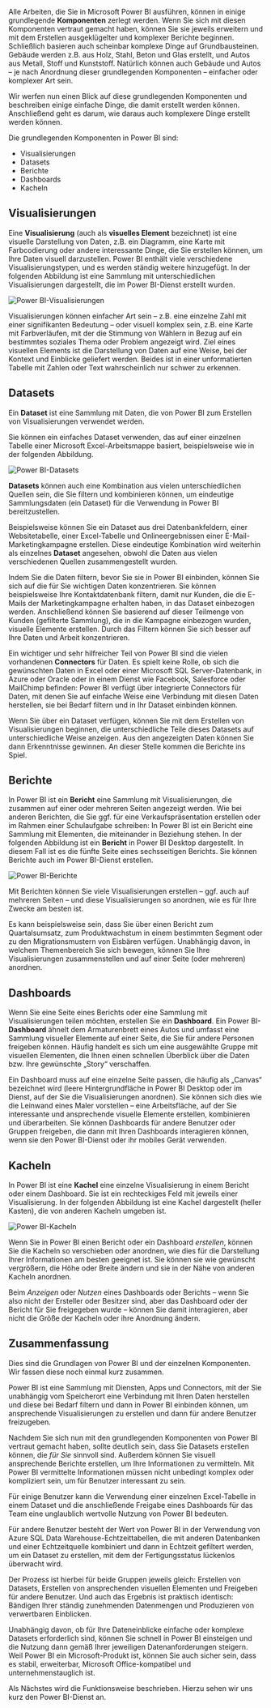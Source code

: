 Alle Arbeiten, die Sie in Microsoft Power BI ausführen, können in einige grundlegende **Komponenten** zerlegt werden. Wenn Sie sich mit diesen Komponenten vertraut gemacht haben, können Sie sie jeweils erweitern und mit dem Erstellen ausgeklügelter und komplexer Berichte beginnen. Schließlich basieren auch scheinbar komplexe Dinge auf Grundbausteinen. Gebäude werden z.B. aus Holz, Stahl, Beton und Glas erstellt, und Autos aus Metall, Stoff und Kunststoff. Natürlich können auch Gebäude und Autos – je nach Anordnung dieser grundlegenden Komponenten – einfacher oder komplexer Art sein.

Wir werfen nun einen Blick auf diese grundlegenden Komponenten und beschreiben einige einfache Dinge, die damit erstellt werden können. Anschließend geht es darum, wie daraus auch komplexere Dinge erstellt werden können.

Die grundlegenden Komponenten in Power BI sind:

* Visualisierungen
* Datasets
* Berichte
* Dashboards
* Kacheln

## <a name="visualizations"></a>Visualisierungen
Eine **Visualisierung** (auch als **visuelles Element** bezeichnet) ist eine visuelle Darstellung von Daten, z.B. ein Diagramm, eine Karte mit Farbcodierung oder andere interessante Dinge, die Sie erstellen können, um Ihre Daten visuell darzustellen. Power BI enthält viele verschiedene Visualisierungstypen, und es werden ständig weitere hinzugefügt. In der folgenden Abbildung ist eine Sammlung mit unterschiedlichen Visualisierungen dargestellt, die im Power BI-Dienst erstellt wurden.

![Power BI-Visualisierungen](../media/pbi-bblocks_01.png)

Visualisierungen können einfacher Art sein – z.B. eine einzelne Zahl mit einer signifikanten Bedeutung – oder visuell komplex sein, z.B. eine Karte mit Farbverläufen, mit der die Stimmung von Wählern in Bezug auf ein bestimmtes soziales Thema oder Problem angezeigt wird. Ziel eines visuellen Elements ist die Darstellung von Daten auf eine Weise, bei der Kontext und Einblicke geliefert werden. Beides ist in einer unformatierten Tabelle mit Zahlen oder Text wahrscheinlich nur schwer zu erkennen.

## <a name="datasets"></a>Datasets
Ein **Dataset** ist eine Sammlung mit Daten, die von Power BI zum Erstellen von Visualisierungen verwendet werden.

Sie können ein einfaches Dataset verwenden, das auf einer einzelnen Tabelle einer Microsoft Excel-Arbeitsmappe basiert, beispielsweise wie in der folgenden Abbildung.

![Power BI-Datasets](../media/pbi-bblocks_02.png)

**Datasets** können auch eine Kombination aus vielen unterschiedlichen Quellen sein, die Sie filtern und kombinieren können, um eindeutige Sammlungsdaten (ein Dataset) für die Verwendung in Power BI bereitzustellen.

Beispielsweise können Sie ein Dataset aus drei Datenbankfeldern, einer Websitetabelle, einer Excel-Tabelle und Onlineergebnissen einer E-Mail-Marketingkampagne erstellen. Diese eindeutige Kombination wird weiterhin als einzelnes **Dataset** angesehen, obwohl die Daten aus vielen verschiedenen Quellen zusammengestellt wurden.

Indem Sie die Daten filtern, bevor Sie sie in Power BI einbinden, können Sie sich auf die für Sie wichtigen Daten konzentrieren. Sie können beispielsweise Ihre Kontaktdatenbank filtern, damit nur Kunden, die die E-Mails der Marketingkampagne erhalten haben, in das Dataset einbezogen werden. Anschließend können Sie basierend auf dieser Teilmenge von Kunden (gefilterte Sammlung), die in die Kampagne einbezogen wurden, visuelle Elemente erstellen. Durch das Filtern können Sie sich besser auf Ihre Daten und Arbeit konzentrieren.

Ein wichtiger und sehr hilfreicher Teil von Power BI sind die vielen vorhandenen **Connectors** für Daten. Es spielt keine Rolle, ob sich die gewünschten Daten in Excel oder einer Microsoft SQL Server-Datenbank, in Azure oder Oracle oder in einem Dienst wie Facebook, Salesforce oder MailChimp befinden: Power BI verfügt über integrierte Connectors für Daten, mit denen Sie auf einfache Weise eine Verbindung mit diesen Daten herstellen, sie bei Bedarf filtern und in Ihr Dataset einbinden können.

Wenn Sie über ein Dataset verfügen, können Sie mit dem Erstellen von Visualisierungen beginnen, die unterschiedliche Teile dieses Datasets auf unterschiedliche Weise anzeigen. Aus den angezeigten Daten können Sie dann Erkenntnisse gewinnen. An dieser Stelle kommen die Berichte ins Spiel.

## <a name="reports"></a>Berichte
In Power BI ist ein **Bericht** eine Sammlung mit Visualisierungen, die zusammen auf einer oder mehreren Seiten angezeigt werden. Wie bei anderen Berichten, die Sie ggf. für eine Verkaufspräsentation erstellen oder im Rahmen einer Schulaufgabe schreiben: In Power BI ist ein Bericht eine Sammlung mit Elementen, die miteinander in Beziehung stehen. In der folgenden Abbildung ist ein **Bericht** in Power BI Desktop dargestellt. In diesem Fall ist es die fünfte Seite eines sechsseitigen Berichts. Sie können Berichte auch im Power BI-Dienst erstellen.

![Power BI-Berichte](../media/pbi-bblocks_03.png)

Mit Berichten können Sie viele Visualisierungen erstellen – ggf. auch auf mehreren Seiten – und diese Visualisierungen so anordnen, wie es für Ihre Zwecke am besten ist.

Es kann beispielsweise sein, dass Sie über einen Bericht zum Quartalsumsatz, zum Produktwachstum in einem bestimmten Segment oder zu den Migrationsmustern von Eisbären verfügen. Unabhängig davon, in welchem Themenbereich Sie sich bewegen, können Sie Ihre Visualisierungen zusammenstellen und auf einer Seite (oder mehreren) anordnen.

## <a name="dashboards"></a>Dashboards
Wenn Sie eine Seite eines Berichts oder eine Sammlung mit Visualisierungen teilen möchten, erstellen Sie ein **Dashboard**. Ein Power BI-**Dashboard** ähnelt dem Armaturenbrett eines Autos und umfasst eine Sammlung visueller Elemente auf einer Seite, die Sie für andere Personen freigeben können. Häufig handelt es sich um eine ausgewählte Gruppe mit visuellen Elementen, die Ihnen einen schnellen Überblick über die Daten bzw. Ihre gewünschte „Story“ verschaffen.

Ein Dashboard muss auf eine einzelne Seite passen, die häufig als „Canvas“ bezeichnet wird (leere Hintergrundfläche in Power BI Desktop oder im Dienst, auf der Sie die Visualisierungen anordnen). Sie können sich dies wie die Leinwand eines Maler vorstellen – eine Arbeitsfläche, auf der Sie interessante und ansprechende visuelle Elemente erstellen, kombinieren und überarbeiten.
Sie können Dashboards für andere Benutzer oder Gruppen freigeben, die dann mit Ihren Dashboards interagieren können, wenn sie den Power BI-Dienst oder ihr mobiles Gerät verwenden.

## <a name="tiles"></a>Kacheln
In Power BI ist eine **Kachel** eine einzelne Visualisierung in einem Bericht oder einem Dashboard. Sie ist ein rechteckiges Feld mit jeweils einer Visualisierung. In der folgenden Abbildung ist eine Kachel dargestellt (heller Kasten), die von anderen Kacheln umgeben ist.

![Power BI-Kacheln](../media/pbi-bblocks_04.png)

Wenn Sie in Power BI einen Bericht oder ein Dashboard *erstellen*, können Sie die Kacheln so verschieben oder anordnen, wie dies für die Darstellung Ihrer Informationen am besten geeignet ist. Sie können sie wie gewünscht vergrößern, die Höhe oder Breite ändern und sie in der Nähe von anderen Kacheln anordnen.

Beim *Anzeigen* oder *Nutzen* eines Dashboards oder Berichts – wenn Sie also nicht der Ersteller oder Besitzer sind, aber das Dashboard oder der Bericht für Sie freigegeben wurde – können Sie damit interagieren, aber nicht die Größe der Kacheln oder ihre Anordnung ändern.

## <a name="all-together-now"></a>Zusammenfassung
Dies sind die Grundlagen von Power BI und der einzelnen Komponenten. Wir fassen diese noch einmal kurz zusammen.

Power BI ist eine Sammlung mit Diensten, Apps und Connectors, mit der Sie unabhängig vom Speicherort eine Verbindung mit Ihren Daten herstellen und diese bei Bedarf filtern und dann in Power BI einbinden können, um ansprechende Visualisierungen zu erstellen und dann für andere Benutzer freizugeben.

Nachdem Sie sich nun mit den grundlegenden Komponenten von Power BI vertraut gemacht haben, sollte deutlich sein, dass Sie Datasets erstellen können, die *für Sie* sinnvoll sind. Außerdem können Sie visuell ansprechende Berichte erstellen, um Ihre Informationen zu vermitteln. Mit Power BI vermittelte Informationen müssen nicht unbedingt komplex oder kompliziert sein, um für Benutzer interessant zu sein.

Für einige Benutzer kann die Verwendung einer einzelnen Excel-Tabelle in einem Dataset und die anschließende Freigabe eines Dashboards für das Team eine unglaublich wertvolle Nutzung von Power BI bedeuten.

Für andere Benutzer besteht der Wert von Power BI in der Verwendung von Azure SQL Data Warehouse-Echtzeittabellen, die mit anderen Datenbanken und einer Echtzeitquelle kombiniert und dann in Echtzeit gefiltert werden, um ein Dataset zu erstellen, mit dem der Fertigungsstatus lückenlos überwacht wird.

Der Prozess ist hierbei für beide Gruppen jeweils gleich: Erstellen von Datasets, Erstellen von ansprechenden visuellen Elementen und Freigeben für andere Benutzer. Und auch das Ergebnis ist praktisch identisch: Bändigen Ihrer ständig zunehmenden Datenmengen und Produzieren von verwertbaren Einblicken.

Unabhängig davon, ob für Ihre Dateneinblicke einfache oder komplexe Datasets erforderlich sind, können Sie schnell in Power BI einsteigen und die Nutzung dann gemäß Ihrer jeweiligen Datenanforderungen steigern. Weil Power BI ein Microsoft-Produkt ist, können Sie auch sicher sein, dass es stabil, erweiterbar, Microsoft Office-kompatibel und unternehmenstauglich ist.

Als Nächstes wird die Funktionsweise beschrieben. Hierzu sehen wir uns kurz den Power BI-Dienst an.

